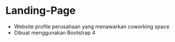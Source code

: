 # Landing-Page
- Website profile perusahaan yang menawarkan coworking space 
- Dibuat menggunakan Bootstrap 4
